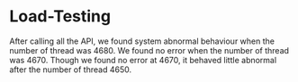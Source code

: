 # Load-Testing
After calling all the API, we found system abnormal behaviour when the number of thread was 4680. We found no error when the number of thread was 4670. Though we found no error at 4670, it behaved little abnormal after the number of thread 4650. 
